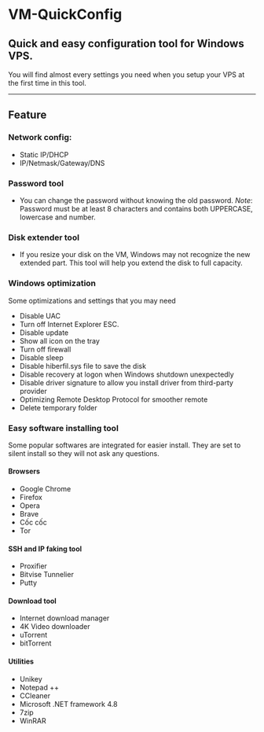 # VM-QuickConfig

## Quick and easy configuration tool for Windows VPS.

You will find almost every settings you need when you setup your VPS at the first time in this tool.

---
## Feature
### Network config: 
- Static IP/DHCP
- IP/Netmask/Gateway/DNS
### Password tool
- You can change the password without knowing the old password. *Note*: Password must be at least 8 characters and contains both UPPERCASE, lowercase and number.
### Disk extender tool
- If you resize your disk on the VM, Windows may not recognize the new extended part. This tool will help you extend the disk to full capacity.
### Windows optimization
Some optimizations and settings that you may need
- Disable UAC
- Turn off Internet Explorer ESC.
- Disable update
- Show all icon on the tray
- Turn off firewall
- Disable sleep
- Disable hiberfil.sys file to save the disk
- Disable recovery at logon when Windows shutdown unexpectedly
- Disable driver signature to allow you install driver from third-party provider
- Optimizing Remote Desktop Protocol for smoother remote
- Delete temporary folder
### Easy software installing tool
Some popular softwares are integrated for easier install. They are set to silent install so they will not ask any questions.
#### Browsers
- Google Chrome
- Firefox
- Opera
- Brave
- Cốc cốc
- Tor
#### SSH and IP faking tool
- Proxifier
- Bitvise Tunnelier
- Putty
#### Download tool
- Internet download manager
- 4K Video downloader
- uTorrent
- bitTorrent
#### Utilities
- Unikey
- Notepad ++
- CCleaner
- Microsoft .NET framework 4.8
- 7zip
- WinRAR
